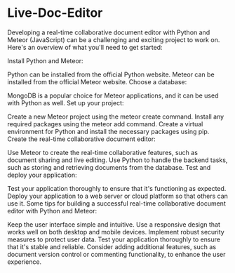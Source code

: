 # Live-Doc-Editor
Developing a real-time collaborative document editor with Python and Meteor (JavaScript) can be a challenging and exciting project to work on. Here's an overview of what you'll need to get started:

Install Python and Meteor:

Python can be installed from the official Python website.
Meteor can be installed from the official Meteor website.
Choose a database:

MongoDB is a popular choice for Meteor applications, and it can be used with Python as well.
Set up your project:

Create a new Meteor project using the meteor create command.
Install any required packages using the meteor add command.
Create a virtual environment for Python and install the necessary packages using pip.
Create the real-time collaborative document editor:

Use Meteor to create the real-time collaborative features, such as document sharing and live editing.
Use Python to handle the backend tasks, such as storing and retrieving documents from the database.
Test and deploy your application:

Test your application thoroughly to ensure that it's functioning as expected.
Deploy your application to a web server or cloud platform so that others can use it.
Some tips for building a successful real-time collaborative document editor with Python and Meteor:

Keep the user interface simple and intuitive.
Use a responsive design that works well on both desktop and mobile devices.
Implement robust security measures to protect user data.
Test your application thoroughly to ensure that it's stable and reliable.
Consider adding additional features, such as document version control or commenting functionality, to enhance the user experience.

